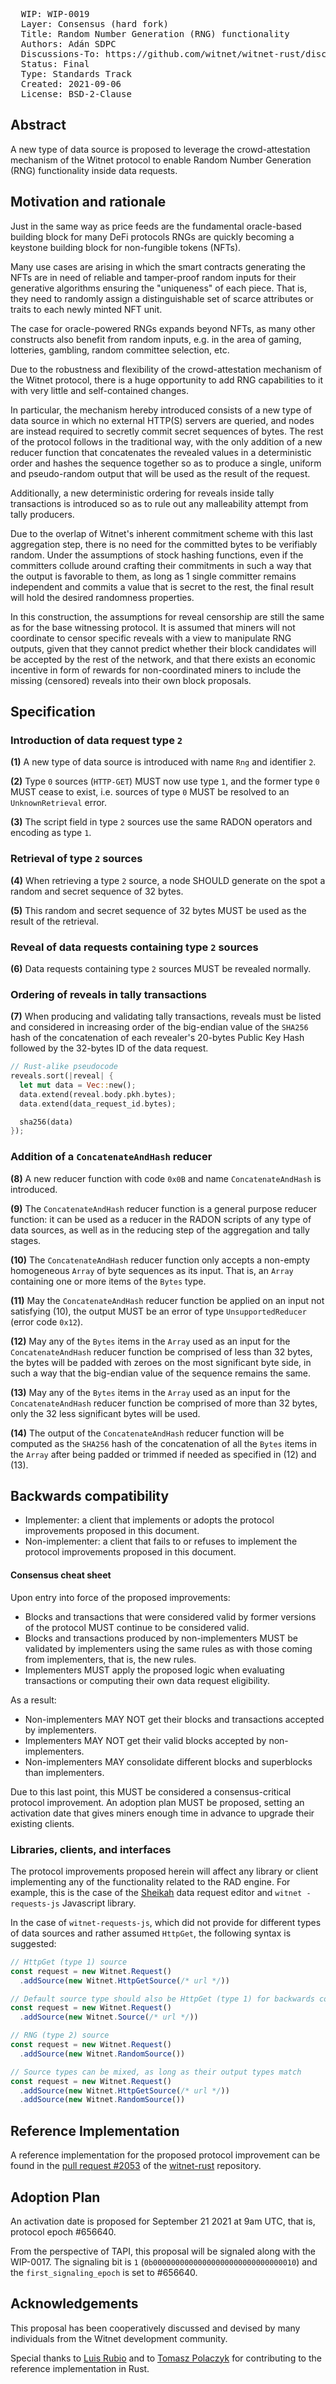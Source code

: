 <pre>
  WIP: WIP-0019
  Layer: Consensus (hard fork)
  Title: Random Number Generation (RNG) functionality
  Authors: Adán SDPC <adan@witnet.foundation>
  Discussions-To: https://github.com/witnet/witnet-rust/discussions/2058
  Status: Final
  Type: Standards Track
  Created: 2021-09-06
  License: BSD-2-Clause
</pre>


## Abstract

A new type of data source is proposed to leverage the crowd-attestation mechanism of the Witnet protocol to enable
Random Number Generation (RNG) functionality inside data requests.


## Motivation and rationale

Just in the same way as price feeds are the fundamental oracle-based building block for many DeFi protocols RNGs are
quickly becoming a keystone building block for non-fungible tokens (NFTs).

Many use cases are arising in which the smart contracts generating the NFTs are in need of reliable and tamper-proof
random inputs for their generative algorithms ensuring the "uniqueness" of each piece. That is, they need to randomly
assign a distinguishable set of scarce attributes or traits to each newly minted NFT unit.

The case for oracle-powered RNGs expands beyond NFTs, as many other constructs also benefit from random inputs, e.g.
in the area of gaming, lotteries, gambling, random committee selection, etc.

Due to the robustness and flexibility of the crowd-attestation mechanism of the Witnet protocol, there is a huge
opportunity to add RNG capabilities to it with very little and self-contained changes.

In particular, the mechanism hereby introduced consists of a new type of data source in which no external HTTP(S)
servers are queried, and nodes are instead required to secretly commit secret sequences of bytes. The rest of the
protocol follows in the traditional way, with the only addition of a new reducer function that concatenates the
revealed values in a deterministic order and hashes the sequence together so as to produce a single, uniform and
pseudo-random output that will be used as the result of the request.

Additionally, a new deterministic ordering for reveals inside tally transactions is introduced so as to rule out any
malleability attempt from tally producers. 

Due to the overlap of Witnet's inherent commitment scheme with this last aggregation step, there is no need for the
committed bytes to be verifiably random. Under the assumptions of stock hashing functions, even if the committers
collude around crafting their commitments in such a way that the output is favorable to them, as long as 1 single
committer remains independent and commits a value that is secret to the rest, the final result will hold the desired
randomness properties.

In this construction, the assumptions for reveal censorship are still the same as for the base witnessing protocol.
It is assumed that miners will not coordinate to censor specific reveals with a view to manipulate RNG outputs, given
that they cannot predict whether their block candidates will be accepted by the rest of the network, and that there
exists an economic incentive in form of rewards for non-coordinated miners to include the missing (censored) reveals
into their own block proposals.

## Specification

### Introduction of data request type `2`

**(1)** A new type of data source is introduced with name `Rng` and identifier `2`. 

**(2)** Type `0` sources (`HTTP-GET`) MUST now use type `1`, and the former type `0` MUST cease to exist, i.e. sources
of type `0` MUST be resolved to an `UnknownRetrieval` error.

**(3)** The script field in type `2` sources use the same RADON operators and encoding as type `1`.

### Retrieval of type `2` sources

**(4)** When retrieving a type `2` source, a node SHOULD generate on the spot a random and secret sequence of 32
bytes.

**(5)** This random and secret sequence of 32 bytes MUST be used as the result of the retrieval. 

### Reveal of data requests containing type `2` sources

**(6)** Data requests containing type `2` sources MUST be revealed normally.

### Ordering of reveals in tally transactions

**(7)** When producing and validating tally transactions, reveals must be listed and considered in increasing order
of the big-endian value of the `SHA256` hash of the concatenation of each revealer's 20-bytes Public Key Hash followed
by the 32-bytes ID of the data request.

```rust
// Rust-alike pseudocode
reveals.sort(|reveal| {
  let mut data = Vec::new();
  data.extend(reveal.body.pkh.bytes);
  data.extend(data_request_id.bytes);

  sha256(data)
});
```

### Addition of a `ConcatenateAndHash` reducer

**(8)** A new reducer function with code `0x0B` and name `ConcatenateAndHash` is introduced.

**(9)** The `ConcatenateAndHash` reducer function is a general purpose reducer function: it can be used as a reducer
in the RADON scripts of any type of data sources, as well as in the reducing step of the aggregation and tally stages.

**(10)** The `ConcatenateAndHash` reducer function only accepts a non-empty homogeneous `Array` of byte sequences as its
input. That is, an `Array` containing one or more items of the `Bytes` type.

**(11)** May the `ConcatenateAndHash` reducer function be applied on an input not satisfying (10), the output MUST be an
error of type `UnsupportedReducer` (error code `0x12`).

**(12)** May any of the `Bytes` items in the `Array` used as an input for the `ConcatenateAndHash` reducer function be
comprised of less than 32 bytes, the bytes will be padded with zeroes on the most significant byte side, in such a way
that the big-endian value of the sequence remains the same.

**(13)** May any of the `Bytes` items in the `Array` used as an input for the `ConcatenateAndHash` reducer function be
comprised of more than 32 bytes, only the 32 less significant bytes will be used.

**(14)** The output of the  `ConcatenateAndHash` reducer function will be computed as the `SHA256` hash of the
concatenation of all the `Bytes` items in the `Array` after being padded or trimmed if needed as specified in (12) and
(13).


## Backwards compatibility

- Implementer: a client that implements or adopts the protocol improvements proposed in this document.
- Non-implementer: a client that fails to or refuses to implement the protocol improvements proposed in this document.

#### Consensus cheat sheet

Upon entry into force of the proposed improvements:

- Blocks and transactions that were considered valid by former versions of the protocol MUST continue to be considered valid.
- Blocks and transactions produced by non-implementers MUST be validated by implementers using the same rules as with those coming from implementers, that is, the new rules.
- Implementers MUST apply the proposed logic when evaluating transactions or computing their own data request eligibility.

As a result:

- Non-implementers MAY NOT get their blocks and transactions accepted by implementers.
- Implementers MAY NOT get their valid blocks accepted by non-implementers.
- Non-implementers MAY consolidate different blocks and superblocks than implementers.

Due to this last point, this MUST be considered a consensus-critical protocol improvement. An adoption plan MUST be proposed, setting an activation date that gives miners enough time in advance to upgrade their existing clients.

### Libraries, clients, and interfaces

The protocol improvements proposed herein will affect any library or client implementing any of the functionality
related to the RAD engine. For example, this is the case of the [Sheikah][sheikah] data request editor and `witnet
-requests-js` Javascript library.

In the case of `witnet-requests-js`, which did not provide for different types of data sources and rather assumed
`HttpGet`, the following syntax is suggested:

```js
// HttpGet (type 1) source
const request = new Witnet.Request()
  .addSource(new Witnet.HttpGetSource(/* url */))

// Default source type should also be HttpGet (type 1) for backwards compatibility
const request = new Witnet.Request()
  .addSource(new Witnet.Source(/* url */))

// RNG (type 2) source
const request = new Witnet.Request()
  .addSource(new Witnet.RandomSource())

// Source types can be mixed, as long as their output types match
const request = new Witnet.Request()
  .addSource(new Witnet.HttpGetSource(/* url */))
  .addSource(new Witnet.RandomSource())
```
  

## Reference Implementation

A reference implementation for the proposed protocol improvement can be found in the [pull request #2053](https://github.com/witnet/witnet-rust/pull/2053) of the [witnet-rust] repository.


## Adoption Plan

An activation date is proposed for September 21 2021 at 9am UTC, that is, protocol epoch #656640.

From the perspective of TAPI, this proposal will be signaled along with the WIP-0017. The signaling bit is `1` (`0b00000000000000000000000000000010`) and the `first_signaling_epoch` is set to #656640.

## Acknowledgements

This proposal has been cooperatively discussed and devised by many individuals from the Witnet development community.

Special thanks to [Luis Rubio][lrubiorod] and to [Tomasz Polaczyk][tmpolaczyk] for contributing to the reference implementation in Rust.


[lrubiorod]: https://github.com/lrubiorod
[sheikah]: https://github.com/witnet/sheikah
[tmpolaczyk]: https://github.com/tmpolaczyk
[witnet-requests-js]: https://github.com/witnet/witnet-requests-js
[witnet-rust]: https://github.com/witnet/witnet-rust/
